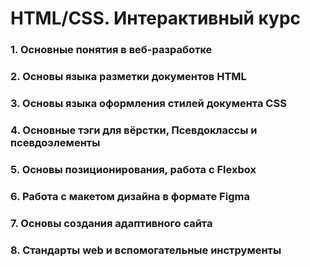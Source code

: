 # HTML/CSS. Интерактивный курс
### 1. Основные понятия в веб-разработке
### 2. Основы языка разметки документов HTML
### 3. Основы языка оформления стилей документа CSS
### 4. Основные тэги для вёрстки, Псевдоклассы и псевдоэлементы
### 5. Основы позиционирования, работа с Flexbox
### 6. Работа с макетом дизайна в формате Figma
### 7. Основы создания адаптивного сайта
### 8. Стандарты web и вспомогательные инструменты